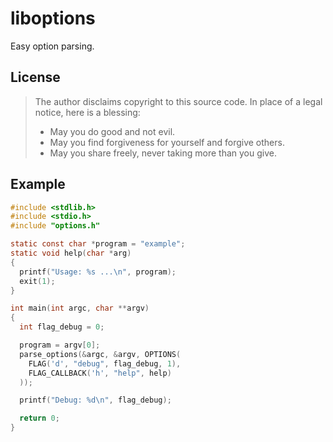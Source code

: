 # liboptions

Easy option parsing.

## License

> The author disclaims copyright to this source code.  In place of
> a legal notice, here is a blessing:
>
> * May you do good and not evil.
> * May you find forgiveness for yourself and forgive others.
> * May you share freely, never taking more than you give.

## Example

```c
#include <stdlib.h>
#include <stdio.h>
#include "options.h"

static const char *program = "example";
static void help(char *arg)
{
  printf("Usage: %s ...\n", program);
  exit(1);
}

int main(int argc, char **argv)
{
  int flag_debug = 0;

  program = argv[0];
  parse_options(&argc, &argv, OPTIONS(
    FLAG('d', "debug", flag_debug, 1),
    FLAG_CALLBACK('h', "help", help)
  ));

  printf("Debug: %d\n", flag_debug);

  return 0;
}
```
